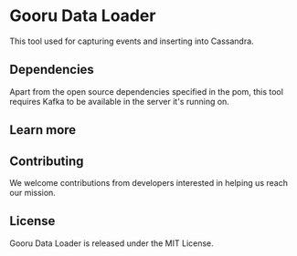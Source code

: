 Gooru Data Loader
=================
This tool used for capturing events and inserting into Cassandra.

## Dependencies
Apart from the open source dependencies specified in the pom, this tool requires Kafka to be available in the server it's running on.  
## Learn more 


## Contributing
We welcome contributions from developers interested in helping us reach our mission.

## License
Gooru Data Loader is released under the MIT License.
